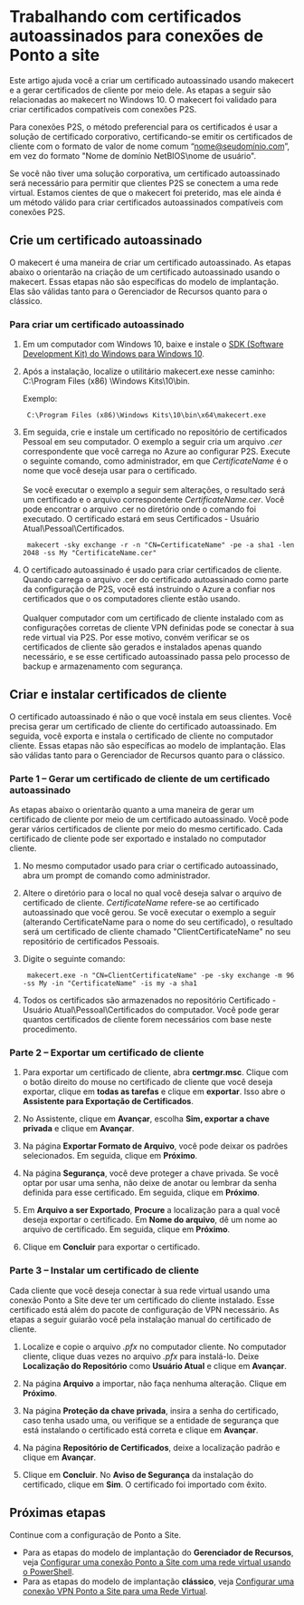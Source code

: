 <properties 
   pageTitle="Criar certificados autoassinados para conexões entre locais de rede virtual Ponto a site usando makecert | Microsoft Azure"
   description="Este artigo contém etapas para usar o makecert para criar os certificados autoassinados no Windows 10."
   services="vpn-gateway"
   documentationCenter="na"
   authors="cherylmc"
   manager="carmonm"
   editor=""
   tags="azure-resource-manager"/>
<tags 
   ms.service="vpn-gateway"
   ms.devlang="na"
   ms.topic="article"
   ms.tgt_pltfrm="na"
   ms.workload="infrastructure-services"
   ms.date="08/15/2016"
   ms.author="cherylmc" />

# Trabalhando com certificados autoassinados para conexões de Ponto a site

Este artigo ajuda você a criar um certificado autoassinado usando makecert e a gerar certificados de cliente por meio dele. As etapas a seguir são relacionadas ao makecert no Windows 10. O makecert foi validado para criar certificados compatíveis com conexões P2S.

Para conexões P2S, o método preferencial para os certificados é usar a solução de certificado corporativo, certificando-se emitir os certificados de cliente com o formato de valor de nome comum “nome@seudomínio.com”, em vez do formato "Nome de domínio NetBIOS\\nome de usuário".

Se você não tiver uma solução corporativa, um certificado autoassinado será necessário para permitir que clientes P2S se conectem a uma rede virtual. Estamos cientes de que o makecert foi preterido, mas ele ainda é um método válido para criar certificados autoassinados compatíveis com conexões P2S.

## Crie um certificado autoassinado

O makecert é uma maneira de criar um certificado autoassinado. As etapas abaixo o orientarão na criação de um certificado autoassinado usando o makecert. Essas etapas não são específicas do modelo de implantação. Elas são válidas tanto para o Gerenciador de Recursos quanto para o clássico.

### Para criar um certificado autoassinado

1. Em um computador com Windows 10, baixe e instale o [SDK (Software Development Kit) do Windows para Windows 10](https://dev.windows.com/pt-BR/downloads/windows-10-sdk).

2. Após a instalação, localize o utilitário makecert.exe nesse caminho: C:\\Program Files (x86) \\Windows Kits\\10\\bin<arch>.
		
	Exemplo:
	
		C:\Program Files (x86)\Windows Kits\10\bin\x64\makecert.exe

3. Em seguida, crie e instale um certificado no repositório de certificados Pessoal em seu computador. O exemplo a seguir cria um arquivo *.cer* correspondente que você carrega no Azure ao configurar P2S. Execute o seguinte comando, como administrador, em que *CertificateName* é o nome que você deseja usar para o certificado.<br><br>Se você executar o exemplo a seguir sem alterações, o resultado será um certificado e o arquivo correspondente *CertificateName.cer*. Você pode encontrar o arquivo .cer no diretório onde o comando foi executado. O certificado estará em seus Certificados - Usuário Atual\\Pessoal\\Certificados.

    	makecert -sky exchange -r -n "CN=CertificateName" -pe -a sha1 -len 2048 -ss My "CertificateName.cer"

4. O certificado autoassinado é usado para criar certificados de cliente. Quando carrega o arquivo .cer do certificado autoassinado como parte da configuração de P2S, você está instruindo o Azure a confiar nos certificados que o os computadores cliente estão usando.<br><br>Qualquer computador com um certificado de cliente instalado com as configurações corretas de cliente VPN definidas pode se conectar à sua rede virtual via P2S. Por esse motivo, convém verificar se os certificados de cliente são gerados e instalados apenas quando necessário, e se esse certificado autoassinado passa pelo processo de backup e armazenamento com segurança.
 

## Criar e instalar certificados de cliente

O certificado autoassinado é não o que você instala em seus clientes. Você precisa gerar um certificado de cliente do certificado autoassinado. Em seguida, você exporta e instala o certificado de cliente no computador cliente. Essas etapas não são específicas ao modelo de implantação. Elas são válidas tanto para o Gerenciador de Recursos quanto para o clássico.

### Parte 1 – Gerar um certificado de cliente de um certificado autoassinado

As etapas abaixo o orientarão quanto a uma maneira de gerar um certificado de cliente por meio de um certificado autoassinado. Você pode gerar vários certificados de cliente por meio do mesmo certificado. Cada certificado de cliente pode ser exportado e instalado no computador cliente.

1. No mesmo computador usado para criar o certificado autoassinado, abra um prompt de comando como administrador.

2. Altere o diretório para o local no qual você deseja salvar o arquivo de certificado de cliente. *CertificateName* refere-se ao certificado autoassinado que você gerou. Se você executar o exemplo a seguir (alterando CertificateName para o nome do seu certificado), o resultado será um certificado de cliente chamado "ClientCertificateName" no seu repositório de certificados Pessoais.

3. Digite o seguinte comando:

    	makecert.exe -n "CN=ClientCertificateName" -pe -sky exchange -m 96 -ss My -in "CertificateName" -is my -a sha1

4. Todos os certificados são armazenados no repositório Certificado - Usuário Atual\\Pessoal\\Certificados do computador. Você pode gerar quantos certificados de cliente forem necessários com base neste procedimento.

### Parte 2 – Exportar um certificado de cliente

1. Para exportar um certificado de cliente, abra **certmgr.msc**. Clique com o botão direito do mouse no certificado de cliente que você deseja exportar, clique em **todas as tarefas** e clique em **exportar**. Isso abre o **Assistente para Exportação de Certificados**.

2. No Assistente, clique em **Avançar**, escolha **Sim, exportar a chave privada** e clique em **Avançar**.

3. Na página **Exportar Formato de Arquivo**, você pode deixar os padrões selecionados. Em seguida, clique em **Próximo**.
 
4. Na página **Segurança**, você deve proteger a chave privada. Se você optar por usar uma senha, não deixe de anotar ou lembrar da senha definida para esse certificado. Em seguida, clique em **Próximo**.

5. Em **Arquivo a ser Exportado**, **Procure** a localização para a qual você deseja exportar o certificado. Em **Nome do arquivo**, dê um nome ao arquivo de certificado. Em seguida, clique em **Próximo**.

6. Clique em **Concluir** para exportar o certificado.

### Parte 3 – Instalar um certificado de cliente

Cada cliente que você deseja conectar à sua rede virtual usando uma conexão Ponto a Site deve ter um certificado do cliente instalado. Esse certificado está além do pacote de configuração de VPN necessário. As etapas a seguir guiarão você pela instalação manual do certificado de cliente.

1. Localize e copie o arquivo *.pfx* no computador cliente. No computador cliente, clique duas vezes no arquivo *.pfx* para instalá-lo. Deixe **Localização do Repositório** como **Usuário Atual** e clique em **Avançar**.

2. Na página **Arquivo** a importar, não faça nenhuma alteração. Clique em **Próximo**.

3. Na página **Proteção da chave privada**, insira a senha do certificado, caso tenha usado uma, ou verifique se a entidade de segurança que está instalando o certificado está correta e clique em **Avançar**.

4. Na página **Repositório de Certificados**, deixe a localização padrão e clique em **Avançar**.

5. Clique em **Concluir**. No **Aviso de Segurança** da instalação do certificado, clique em **Sim**. O certificado foi importado com êxito.

## Próximas etapas

Continue com a configuração de Ponto a Site.

- Para as etapas do modelo de implantação do **Gerenciador de Recursos**, veja [Configurar uma conexão Ponto a Site com uma rede virtual usando o PowerShell](vpn-gateway-howto-point-to-site-rm-ps.md).
- Para as etapas do modelo de implantação **clássico**, veja [Configurar uma conexão VPN Ponto a Site para uma Rede Virtual](vpn-gateway-point-to-site-create.md).

<!---HONumber=AcomDC_0817_2016-->